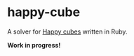 # happy-cube

A solver for [Happy cubes](http://www.happycube.com/) written in Ruby.

**Work in progress!**

